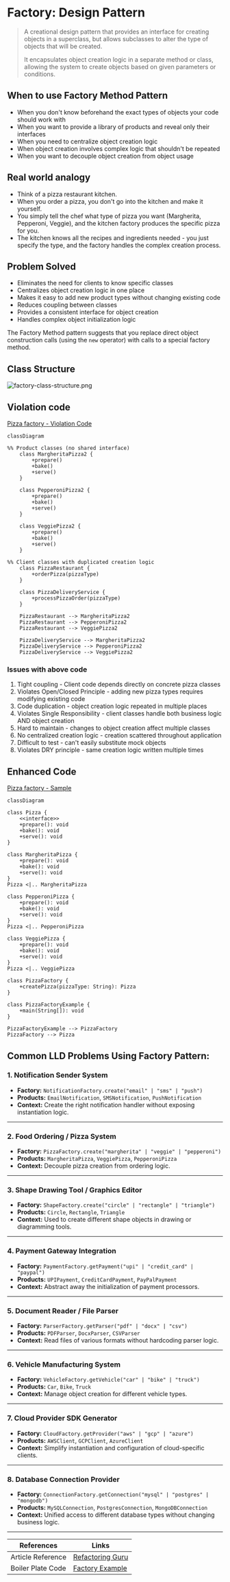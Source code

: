 # Factory: Design Pattern

> A creational design pattern that provides an interface for creating objects in a superclass, but allows subclasses to alter the type of objects that will be created.
> 
>  It encapsulates object creation logic in a separate method or class, allowing the system to create objects based on given parameters or conditions.

## When to use Factory Method Pattern

- When you don't know beforehand the exact types of objects your code should work with
- When you want to provide a library of products and reveal only their interfaces
- When you need to centralize object creation logic
- When object creation involves complex logic that shouldn't be repeated
- When you want to decouple object creation from object usage

## Real world analogy

- Think of a pizza restaurant kitchen. 
- When you order a pizza, you don't go into the kitchen and make it yourself. 
- You simply tell the chef what type of pizza you want (Margherita, Pepperoni, Veggie), and the kitchen factory produces the specific pizza for you. 
- The kitchen knows all the recipes and ingredients needed - you just specify the type, and the factory handles the complex creation process.

## Problem Solved

- Eliminates the need for clients to know specific classes
- Centralizes object creation logic in one place
- Makes it easy to add new product types without changing existing code
- Reduces coupling between classes
- Provides a consistent interface for object creation
- Handles complex object initialization logic

The Factory Method pattern suggests that you replace direct object construction calls (using the `new` operator) with calls to a special factory method.

## Class Structure

![factory-class-structure.png](../../images/structure/factory.png)

## Violation code

[Pizza factory - Violation Code](../../code/designPatterns/factory/FactoryViolation.java)

```mermaid
classDiagram

%% Product classes (no shared interface)
    class MargheritaPizza2 {
        +prepare()
        +bake()
        +serve()
    }

    class PepperoniPizza2 {
        +prepare()
        +bake()
        +serve()
    }

    class VeggiePizza2 {
        +prepare()
        +bake()
        +serve()
    }

%% Client classes with duplicated creation logic
    class PizzaRestaurant {
        +orderPizza(pizzaType)
    }

    class PizzaDeliveryService {
        +processPizzaOrder(pizzaType)
    }

    PizzaRestaurant --> MargheritaPizza2
    PizzaRestaurant --> PepperoniPizza2
    PizzaRestaurant --> VeggiePizza2

    PizzaDeliveryService --> MargheritaPizza2
    PizzaDeliveryService --> PepperoniPizza2
    PizzaDeliveryService --> VeggiePizza2

```

### Issues with above code
1. Tight coupling - Client code depends directly on concrete pizza classes
2. Violates Open/Closed Principle - adding new pizza types requires modifying existing code
3. Code duplication - object creation logic repeated in multiple places
4. Violates Single Responsibility - client classes handle both business logic AND object creation
5. Hard to maintain - changes to object creation affect multiple classes
6. No centralized creation logic - creation scattered throughout application
7. Difficult to test - can't easily substitute mock objects
8. Violates DRY principle - same creation logic written multiple times

## Enhanced Code

[Pizza factory - Sample](../../code/designPatterns/factory/FactorySample.java)

```mermaid
classDiagram

class Pizza {
    <<interface>>
    +prepare(): void
    +bake(): void
    +serve(): void
}

class MargheritaPizza {
    +prepare(): void
    +bake(): void
    +serve(): void
}
Pizza <|.. MargheritaPizza

class PepperoniPizza {
    +prepare(): void
    +bake(): void
    +serve(): void
}
Pizza <|.. PepperoniPizza

class VeggiePizza {
    +prepare(): void
    +bake(): void
    +serve(): void
}
Pizza <|.. VeggiePizza

class PizzaFactory {
    +createPizza(pizzaType: String): Pizza
}

class PizzaFactoryExample {
    +main(String[]): void
}

PizzaFactoryExample --> PizzaFactory
PizzaFactory --> Pizza

```
## Common LLD Problems Using Factory Pattern:

### 1. Notification Sender System
- **Factory:** `NotificationFactory.create("email" | "sms" | "push")`
- **Products:** `EmailNotification`, `SMSNotification`, `PushNotification`
- **Context:** Create the right notification handler without exposing instantiation logic.

---

### 2. Food Ordering / Pizza System
- **Factory:** `PizzaFactory.create("margherita" | "veggie" | "pepperoni")`
- **Products:** `MargheritaPizza`, `VeggiePizza`, `PepperoniPizza`
- **Context:** Decouple pizza creation from ordering logic.

---

### 3. Shape Drawing Tool / Graphics Editor
- **Factory:** `ShapeFactory.create("circle" | "rectangle" | "triangle")`
- **Products:** `Circle`, `Rectangle`, `Triangle`
- **Context:** Used to create different shape objects in drawing or diagramming tools.

---

### 4. Payment Gateway Integration
- **Factory:** `PaymentFactory.getPayment("upi" | "credit_card" | "paypal")`
- **Products:** `UPIPayment`, `CreditCardPayment`, `PayPalPayment`
- **Context:** Abstract away the initialization of payment processors.

---

### 5. Document Reader / File Parser
- **Factory:** `ParserFactory.getParser("pdf" | "docx" | "csv")`
- **Products:** `PDFParser`, `DocxParser`, `CSVParser`
- **Context:** Read files of various formats without hardcoding parser logic.

---

### 6. Vehicle Manufacturing System
- **Factory:** `VehicleFactory.getVehicle("car" | "bike" | "truck")`
- **Products:** `Car`, `Bike`, `Truck`
- **Context:** Manage object creation for different vehicle types.

---

### 7. Cloud Provider SDK Generator
- **Factory:** `CloudFactory.getProvider("aws" | "gcp" | "azure")`
- **Products:** `AWSClient`, `GCPClient`, `AzureClient`
- **Context:** Simplify instantiation and configuration of cloud-specific clients.

---

### 8. Database Connection Provider
- **Factory:** `ConnectionFactory.getConnection("mysql" | "postgres" | "mongodb")`
- **Products:** `MySQLConnection`, `PostgresConnection`, `MongoDBConnection`
- **Context:** Unified access to different database types without changing business logic.

---


| References | Links                                                                       |
|------------|-----------------------------------------------------------------------------|
| Article Reference | [Refactoring Guru](https://refactoring.guru/design-patterns/factory-method) |
| Boiler Plate Code | [Factory Example](../../code/designPatterns/factory/FactoryExample.java)    |


